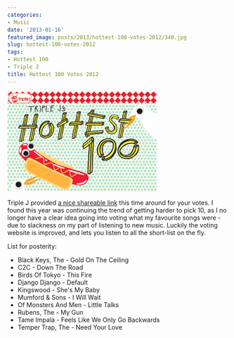 ```yaml
---
categories:
- Music
date: '2013-01-16'
featured_image: posts/2013/hottest-100-votes-2012/340.jpg
slug: hottest-100-votes-2012
tags:
- Hottest 100
- Triple J
title: Hottest 100 Votes 2012
---
```


![340](340.jpg)

Triple J provided [a nice shareable link](http://triplejgadget.abc.net.au/hottest100/12/vote/share/6ae5cbac30a70165d22ab9289043ff48#) this time around for your votes. I found this year was continuing the trend of getting harder to pick 10, as I no longer have a clear idea going into voting what my favourite songs were - due to slackness on my part of listening to new music. Luckily the voting website is improved, and lets you listen to all the short-list on the fly.

List for posterity:

* Black Keys, The - Gold On The Ceiling
* C2C - Down The Road
* Birds Of Tokyo - This Fire
* Django Django - Default
* Kingswood - She's My Baby
* Mumford & Sons - I Will Wait
* Of Monsters And Men - Little Talks
* Rubens, The - My Gun
* Tame Impala - Feels Like We Only Go Backwards
* Temper Trap, The - Need Your Love
